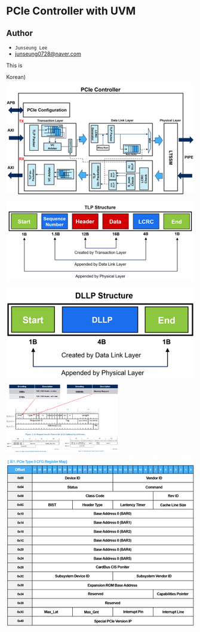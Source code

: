 # PCIe Controller with UVM

## Author

- `Junseung Lee`
- junseung0728@naver.com

This is

Korean)

![alt text](./images/image.png)

![alt text](./images/image-1.png)

![alt text](./images/image-2.png)

<img src="./images/image-3.png" alt="alt text" width="300">

<img src="./images/image-4.png" alt="alt text" width="300">

![alt text](./images/image-5.png)

